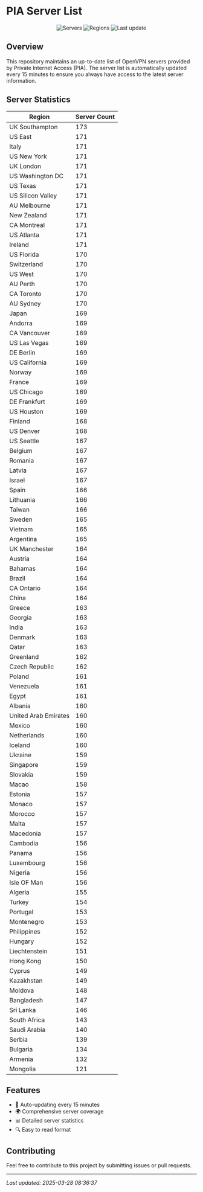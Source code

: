 # PIA Server List

<div align="center">

![Servers](https://img.shields.io/badge/servers-15,642-blue)
![Regions](https://img.shields.io/badge/regions-97-blue)
![Last update](https://img.shields.io/badge/Last_Updated-March_28_2025_03:36_EST-blue)

</div>

## Overview
This repository maintains an up-to-date list of OpenVPN servers provided by Private Internet Access (PIA). The server list is automatically updated every 15 minutes to ensure you always have access to the latest server information.

## Server Statistics
| Region | Server Count |
|--------|--------------|
| UK Southampton                 | 173          |
| US East                        | 171          |
| Italy                          | 171          |
| US New York                    | 171          |
| UK London                      | 171          |
| US Washington DC               | 171          |
| US Texas                       | 171          |
| US Silicon Valley              | 171          |
| AU Melbourne                   | 171          |
| New Zealand                    | 171          |
| CA Montreal                    | 171          |
| US Atlanta                     | 171          |
| Ireland                        | 171          |
| US Florida                     | 170          |
| Switzerland                    | 170          |
| US West                        | 170          |
| AU Perth                       | 170          |
| CA Toronto                     | 170          |
| AU Sydney                      | 170          |
| Japan                          | 169          |
| Andorra                        | 169          |
| CA Vancouver                   | 169          |
| US Las Vegas                   | 169          |
| DE Berlin                      | 169          |
| US California                  | 169          |
| Norway                         | 169          |
| France                         | 169          |
| US Chicago                     | 169          |
| DE Frankfurt                   | 169          |
| US Houston                     | 169          |
| Finland                        | 168          |
| US Denver                      | 168          |
| US Seattle                     | 167          |
| Belgium                        | 167          |
| Romania                        | 167          |
| Latvia                         | 167          |
| Israel                         | 167          |
| Spain                          | 166          |
| Lithuania                      | 166          |
| Taiwan                         | 166          |
| Sweden                         | 165          |
| Vietnam                        | 165          |
| Argentina                      | 165          |
| UK Manchester                  | 164          |
| Austria                        | 164          |
| Bahamas                        | 164          |
| Brazil                         | 164          |
| CA Ontario                     | 164          |
| China                          | 164          |
| Greece                         | 163          |
| Georgia                        | 163          |
| India                          | 163          |
| Denmark                        | 163          |
| Qatar                          | 163          |
| Greenland                      | 162          |
| Czech Republic                 | 162          |
| Poland                         | 161          |
| Venezuela                      | 161          |
| Egypt                          | 161          |
| Albania                        | 160          |
| United Arab Emirates           | 160          |
| Mexico                         | 160          |
| Netherlands                    | 160          |
| Iceland                        | 160          |
| Ukraine                        | 159          |
| Singapore                      | 159          |
| Slovakia                       | 159          |
| Macao                          | 158          |
| Estonia                        | 157          |
| Monaco                         | 157          |
| Morocco                        | 157          |
| Malta                          | 157          |
| Macedonia                      | 157          |
| Cambodia                       | 156          |
| Panama                         | 156          |
| Luxembourg                     | 156          |
| Nigeria                        | 156          |
| Isle OF Man                    | 156          |
| Algeria                        | 155          |
| Turkey                         | 154          |
| Portugal                       | 153          |
| Montenegro                     | 153          |
| Philippines                    | 152          |
| Hungary                        | 152          |
| Liechtenstein                  | 151          |
| Hong Kong                      | 150          |
| Cyprus                         | 149          |
| Kazakhstan                     | 149          |
| Moldova                        | 148          |
| Bangladesh                     | 147          |
| Sri Lanka                      | 146          |
| South Africa                   | 143          |
| Saudi Arabia                   | 140          |
| Serbia                         | 139          |
| Bulgaria                       | 134          |
| Armenia                        | 132          |
| Mongolia                       | 121          |

## Features
- 🔄 Auto-updating every 15 minutes
- 🌍 Comprehensive server coverage
- 📊 Detailed server statistics
- 🔍 Easy to read format

## Contributing
Feel free to contribute to this project by submitting issues or pull requests.

---
*Last updated: 2025-03-28 08:36:37*